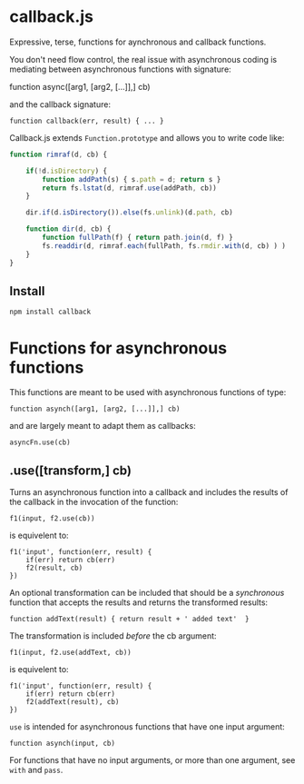 # callback.js

Expressive, terse, functions for aynchronous and callback functions.

You don't need flow control, the real issue with asynchronous 
coding is mediating between asynchronous functions with signature:

function async([arg1, [arg2, [...]],] cb)

and the callback signature:

	function callback(err, result) { ... }

Callback.js extends `Function.prototype` and allows you to write code like:

```javascript
function rimraf(d, cb) {  

	if(!d.isDirectory) {
		function addPath(s) { s.path = d; return s }
		return fs.lstat(d, rimraf.use(addPath, cb)) 
	}

	dir.if(d.isDirectory()).else(fs.unlink)(d.path, cb)

	function dir(d, cb) {		
		function fullPath(f) { return path.join(d, f) }
		fs.readdir(d, rimraf.each(fullPath, fs.rmdir.with(d, cb) ) )
	}
}
```

## Install

	npm install callback

# Functions for asynchronous functions

This functions are meant to be used with asynchronous functions of type:

    function asynch([arg1, [arg2, [...]],] cb)

and are largely meant to adapt them as callbacks:

	asyncFn.use(cb)

## .use([transform,] cb)

Turns an asynchronous function into a callback and includes the 
results of the callback in the invocation of the function:

	f1(input, f2.use(cb))
	
is equivelent to:

	f1('input', function(err, result) {
		if(err) return cb(err)
		f2(result, cb)
	})

An optional transformation can be included that should be a *synchronous* 
function that accepts the results and returns the transformed results:

	function addText(result) { return result + ' added text'  }

The transformation is included *before* the cb argument:

	f1(input, f2.use(addText, cb))

is equivelent to:

	f1('input', function(err, result) {
		if(err) return cb(err)
		f2(addText(result), cb)
	})

`use` is intended for asynchronous functions that have one input argument:

	function asynch(input, cb)

For functions that have no input arguments, or more than one argument, see `with` and `pass`.

